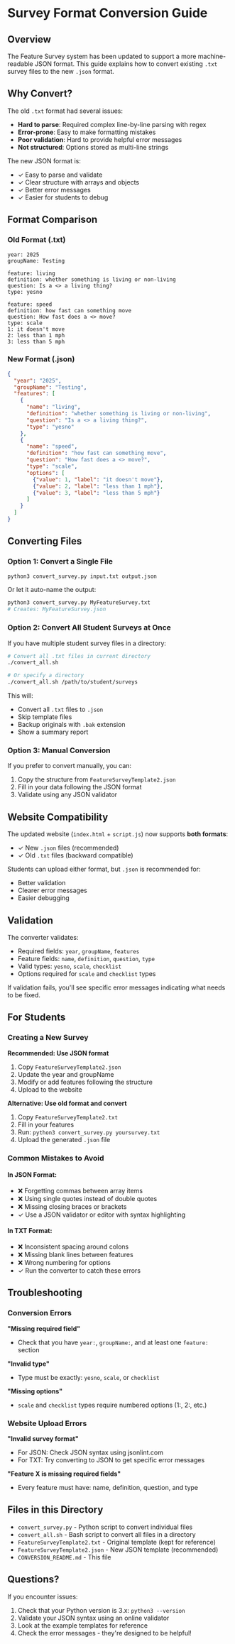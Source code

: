 # Survey Format Conversion Guide

## Overview

The Feature Survey system has been updated to support a more machine-readable JSON format. This guide explains how to convert existing `.txt` survey files to the new `.json` format.

## Why Convert?

The old `.txt` format had several issues:
- **Hard to parse**: Required complex line-by-line parsing with regex
- **Error-prone**: Easy to make formatting mistakes
- **Poor validation**: Hard to provide helpful error messages
- **Not structured**: Options stored as multi-line strings

The new JSON format is:
- ✓ Easy to parse and validate
- ✓ Clear structure with arrays and objects
- ✓ Better error messages
- ✓ Easier for students to debug

## Format Comparison

### Old Format (.txt)
```
year: 2025
groupName: Testing

feature: living
definition: whether something is living or non-living
question: Is a <> a living thing?
type: yesno

feature: speed
definition: how fast can something move
question: How fast does a <> move?
type: scale
1: it doesn't move
2: less than 1 mph
3: less than 5 mph
```

### New Format (.json)
```json
{
  "year": "2025",
  "groupName": "Testing",
  "features": [
    {
      "name": "living",
      "definition": "whether something is living or non-living",
      "question": "Is a <> a living thing?",
      "type": "yesno"
    },
    {
      "name": "speed",
      "definition": "how fast can something move",
      "question": "How fast does a <> move?",
      "type": "scale",
      "options": [
        {"value": 1, "label": "it doesn't move"},
        {"value": 2, "label": "less than 1 mph"},
        {"value": 3, "label": "less than 5 mph"}
      ]
    }
  ]
}
```

## Converting Files

### Option 1: Convert a Single File

```bash
python3 convert_survey.py input.txt output.json
```

Or let it auto-name the output:
```bash
python3 convert_survey.py MyFeatureSurvey.txt
# Creates: MyFeatureSurvey.json
```

### Option 2: Convert All Student Surveys at Once

If you have multiple student survey files in a directory:

```bash
# Convert all .txt files in current directory
./convert_all.sh

# Or specify a directory
./convert_all.sh /path/to/student/surveys
```

This will:
- Convert all `.txt` files to `.json`
- Skip template files
- Backup originals with `.bak` extension
- Show a summary report

### Option 3: Manual Conversion

If you prefer to convert manually, you can:
1. Copy the structure from `FeatureSurveyTemplate2.json`
2. Fill in your data following the JSON format
3. Validate using any JSON validator

## Website Compatibility

The updated website (`index.html` + `script.js`) now supports **both formats**:
- ✓ New `.json` files (recommended)
- ✓ Old `.txt` files (backward compatible)

Students can upload either format, but `.json` is recommended for:
- Better validation
- Clearer error messages
- Easier debugging

## Validation

The converter validates:
- Required fields: `year`, `groupName`, `features`
- Feature fields: `name`, `definition`, `question`, `type`
- Valid types: `yesno`, `scale`, `checklist`
- Options required for `scale` and `checklist` types

If validation fails, you'll see specific error messages indicating what needs to be fixed.

## For Students

### Creating a New Survey

**Recommended: Use JSON format**
1. Copy `FeatureSurveyTemplate2.json`
2. Update the year and groupName
3. Modify or add features following the structure
4. Upload to the website

**Alternative: Use old format and convert**
1. Copy `FeatureSurveyTemplate2.txt`
2. Fill in your features
3. Run: `python3 convert_survey.py yoursurvey.txt`
4. Upload the generated `.json` file

### Common Mistakes to Avoid

#### In JSON Format:
- ❌ Forgetting commas between array items
- ❌ Using single quotes instead of double quotes
- ❌ Missing closing braces or brackets
- ✓ Use a JSON validator or editor with syntax highlighting

#### In TXT Format:
- ❌ Inconsistent spacing around colons
- ❌ Missing blank lines between features
- ❌ Wrong numbering for options
- ✓ Run the converter to catch these errors

## Troubleshooting

### Conversion Errors

**"Missing required field"**
- Check that you have `year:`, `groupName:`, and at least one `feature:` section

**"Invalid type"**
- Type must be exactly: `yesno`, `scale`, or `checklist`

**"Missing options"**
- `scale` and `checklist` types require numbered options (1:, 2:, etc.)

### Website Upload Errors

**"Invalid survey format"**
- For JSON: Check JSON syntax using jsonlint.com
- For TXT: Try converting to JSON to get specific error messages

**"Feature X is missing required fields"**
- Every feature must have: name, definition, question, and type

## Files in this Directory

- `convert_survey.py` - Python script to convert individual files
- `convert_all.sh` - Bash script to convert all files in a directory
- `FeatureSurveyTemplate2.txt` - Original template (kept for reference)
- `FeatureSurveyTemplate2.json` - New JSON template (recommended)
- `CONVERSION_README.md` - This file

## Questions?

If you encounter issues:
1. Check that your Python version is 3.x: `python3 --version`
2. Validate your JSON syntax using an online validator
3. Look at the example templates for reference
4. Check the error messages - they're designed to be helpful!
